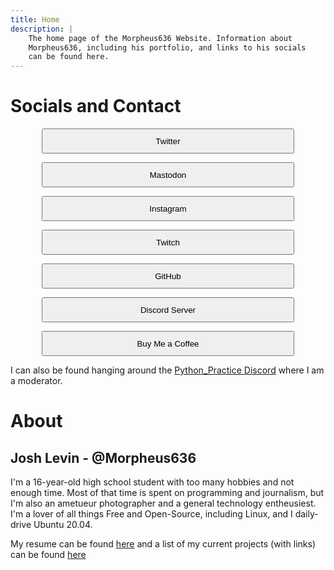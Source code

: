 ```yaml
---
title: Home
description: |
    The home page of the Morpheus636 Website. Information about 
    Morpheus636, including his portfolio, and links to his socials 
    can be found here.
---
```


<style>
    button{
        margin-left: 10%;
        width: 80%;
        margin-right: 10%;
        height: 40px;
    }
</style>

# Socials and Contact

<button onclick="location.href='https://twitter.com/morpheus636'" type="button">Twitter</button>

<button onclick="location.href='https://mastodon.social/web/@morpheus636'" type="button">Mastodon</button>

<button onclick="location.href='https://instagram.com/morpheus636'" type="button">Instagram</button>

<button onclick="location.href='https://twitch.tv/morpheus636'" type="button">Twitch</button>

<button onclick="location.href='https://github.com/morpheus636'" type="button">GitHub</button>

<button onclick="location.href='https://discord.gg/5gCQHxz5XA'" type="button">Discord Server</button>

<button onclick="location.href='https://www.buymeacoffee.com/morpheus636'" type="button">Buy Me a Coffee</button>

<hl/>

I can also be found hanging around the [Python_Practice Discord](https://discord.gg/GjvtEnye76) 
where I am a moderator. 

# About
## Josh Levin - @Morpheus636

I'm a 16-year-old high school student with too many hobbies and not enough time.
Most of that time is spent on programming and journalism, but I'm also an
ametueur photographer and a general technology entheusiest. I'm a lover of
 all things Free and Open-Source, including Linux, and I daily-drive Ubuntu 20.04.

My resume can be found [here](/resume) and a list of my current projects (with links)
can be found [here](/projects)
